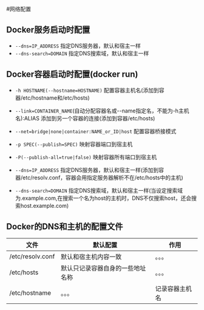 #网络配置

Docker服务启动时配置
------------------

* `--dns=IP_ADDRESS` 指定DNS服务器，默认和宿主一样
* `--dns-search=DOMAIN` 指定DNS搜索域，默认和宿主一样

Docker容器启动时配置(docker run)
------------------

* `-h HOSTNAME(--hostname=HOSTNAME)` 配置容器主机名(添加到容器/etc/hostname和/etc/hosts)
* `--link=CONTAINER_NAME`(自动分配容器名或--name指定名，不能为-h主机名):ALIAS 添加到另一个容器的连接(添加到容器/etc/hosts)
* `--net=bridge|none|container:NAME_or_ID|host` 配置容器桥接模式
  
* `-p SPEC(--publish=SPEC)` 映射容器端口到宿主机
* `-P(--publish-all=true|false)` 映射容器所有端口到宿主机

* `--dns=IP_ADDRESS` 指定DNS服务器，默认和宿主一样(添加到容器/etc/resolv.conf，容器会用指定服务器解析不在/etc/hosts中的主机)
* `--dns-search=DOMAIN` 指定DNS搜索域，默认和宿主一样(当设定搜索域为.example.com,在搜索一个名为host的主机时，DNS不仅搜索host，还会搜索host.example.com)

Docker的DNS和主机的配置文件
------------------------

|文件|默认配置|作用|
|---|-------|---|
|/etc/resolv.conf|默认和宿主机内容一致|。。。|
|/etc/hosts|默认只记录容器自身的一些地址名称|。。。|
|/etc/hostname|。。。|记录容器主机名|

